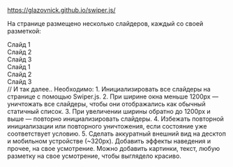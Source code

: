 https://glazovnick.github.io/swiper.js/

На странице размещено несколько слайдеров, каждый со своей разметкой: <div class=«swiper-1 swiper> <div class="swiper-wrapper"> <div class="swiper-slide">Слайд 1</div> <div class="swiper-slide">Слайд 2</div> <div class="swiper-slide">Слайд 3</div> </div> <div class="swiper-pagination"></div> <div class="swiper-button-prev"></div> <div class="swiper-button-next"></div> </div> <div class=«swiper-2 swiper> <div class="swiper-wrapper"> <div class="swiper-slide">Слайд 1</div> <div class="swiper-slide">Слайд 2</div> <div class="swiper-slide">Слайд 3</div> </div> <div class="swiper-pagination"></div> <div class="swiper-button-prev"></div> <div class="swiper-button-next"></div> </div> // И так далее.. Необходимо: 1. Инициализировать все слайдеры на странице с помощью Swiper.js. 2. При ширине окна меньше 1200px — уничтожать все слайдеры, чтобы они отображались как обычный статичный список. 3. При увеличении ширины обратно до 1200px и выше — повторно инициализировать слайдеры. 4. Избежать повторной инициализации или повторного уничтожения, если состояние уже соответствует условию. 5. Сделать аккуратный внешний вид на десктоп и мобильном устройстве (~320px). Добавить эффекты наведения и прочее, на свое усмотрение. Можно добавить картинки, текст, любую разметку на свое усмотрение, чтобы выглядело красиво.
